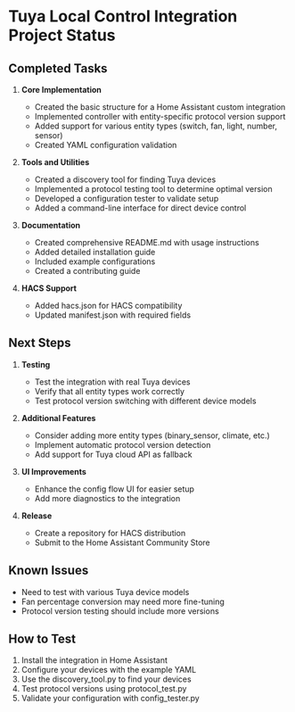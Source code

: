 # Tuya Local Control Integration Project Status

## Completed Tasks

1. **Core Implementation**
   - Created the basic structure for a Home Assistant custom integration
   - Implemented controller with entity-specific protocol version support
   - Added support for various entity types (switch, fan, light, number, sensor)
   - Created YAML configuration validation

2. **Tools and Utilities**
   - Created a discovery tool for finding Tuya devices
   - Implemented a protocol testing tool to determine optimal version
   - Developed a configuration tester to validate setup
   - Added a command-line interface for direct device control

3. **Documentation**
   - Created comprehensive README.md with usage instructions
   - Added detailed installation guide
   - Included example configurations
   - Created a contributing guide

4. **HACS Support**
   - Added hacs.json for HACS compatibility
   - Updated manifest.json with required fields

## Next Steps

1. **Testing**
   - Test the integration with real Tuya devices
   - Verify that all entity types work correctly
   - Test protocol version switching with different device models

2. **Additional Features**
   - Consider adding more entity types (binary_sensor, climate, etc.)
   - Implement automatic protocol version detection
   - Add support for Tuya cloud API as fallback

3. **UI Improvements**
   - Enhance the config flow UI for easier setup
   - Add more diagnostics to the integration

4. **Release**
   - Create a repository for HACS distribution
   - Submit to the Home Assistant Community Store

## Known Issues

- Need to test with various Tuya device models
- Fan percentage conversion may need more fine-tuning
- Protocol version testing should include more versions

## How to Test

1. Install the integration in Home Assistant
2. Configure your devices with the example YAML
3. Use the discovery_tool.py to find your devices
4. Test protocol versions using protocol_test.py
5. Validate your configuration with config_tester.py
